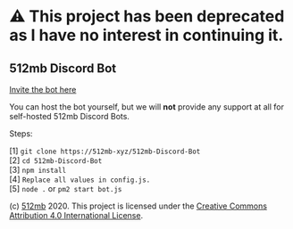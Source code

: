 # ⚠ This project has been deprecated as I have no interest in continuing it.

## 512mb Discord Bot

[Invite the bot here](https://discord.com/oauth2/authorize?client_id=766615446744203285&permissions=40&scope=bot)

You can host the bot yourself, but we will **not** provide any support at all for self-hosted 512mb Discord Bots.

Steps:

[1] `git clone https://512mb-xyz/512mb-Discord-Bot` <br>
[2] `cd 512mb-Discord-Bot` <br>
[3] `npm install` <br>
[4] `Replace all values in config.js.` <br>
[5] `node .` or `pm2 start bot.js` <br>

(c) [512mb](https://512mb.tech) 2020. This project is licensed under the [Creative Commons Attribution 4.0 International License](https://creativecommons.org/licenses/by/4.0/).
